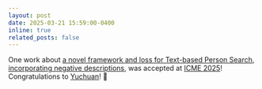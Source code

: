 ```yaml
---
layout: post
date: 2025-03-21 15:59:00-0400
inline: true
related_posts: false
---
```


One work about [a novel framework and loss for Text-based Person Search, incorporating negative descriptions](), was accepted at [ICME 2025](https://2025.ieeeicme.org/)! Congratulations to [Yuchuan](https://kimokcheon.github.io/)! 🎉 